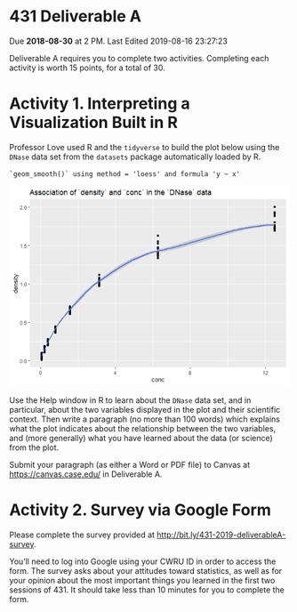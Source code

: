 431 Deliverable A
================
Due **2018-08-30** at 2 PM. Last Edited 2019-08-16 23:27:23

Deliverable A requires you to complete two activities. Completing each
activity is worth 15 points, for a total of 30.

# Activity 1. Interpreting a Visualization Built in R

Professor Love used R and the `tidyverse` to build the plot below using
the `DNase` data set from the `datasets` package automatically loaded by
R.

    `geom_smooth()` using method = 'loess' and formula 'y ~ x'

![](README_files/figure-gfm/unnamed-chunk-1-1.png)<!-- -->

Use the Help window in R to learn about the `DNase` data set, and in
particular, about the two variables displayed in the plot and their
scientific context. Then write a paragraph (no more than 100 words)
which explains what the plot indicates about the relationship between
the two variables, and (more generally) what you have learned about the
data (or science) from the plot.

Submit your paragraph (as either a Word or PDF file) to Canvas at
<https://canvas.case.edu/> in Deliverable A.

# Activity 2. Survey via Google Form

Please complete the survey provided at
<http://bit.ly/431-2019-deliverableA-survey>.

You’ll need to log into Google using your CWRU ID in order to access the
form. The survey asks about your attitudes toward statistics, as well as
for your opinion about the most important things you learned in the
first two sessions of 431. It should take less than 10 minutes for you
to complete the form.
